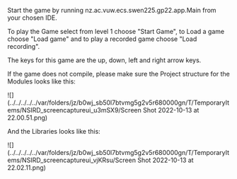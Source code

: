 Start the game by running nz.ac.vuw.ecs.swen225.gp22.app.Main from your chosen IDE.

To play the Game select from level 1 choose "Start Game", to Load a game choose "Load game" and to play a recorded game choose "Load recording".

The keys for this game are the up, down, left and right arrow keys.


If the game does not compile, please make sure the Project structure for the Modules looks like this:

![](../../../../../var/folders/jz/b0wj_sb50l7btvmg5g2v5r680000gn/T/TemporaryItems/NSIRD_screencaptureui_u3mSX9/Screen Shot 2022-10-13 at 22.00.51.png)

And the Libraries looks like this:

![](../../../../../var/folders/jz/b0wj_sb50l7btvmg5g2v5r680000gn/T/TemporaryItems/NSIRD_screencaptureui_vjKRsu/Screen Shot 2022-10-13 at 22.02.11.png)